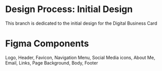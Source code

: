 # Design Process: Initial Design
This branch is dedicated to the initial design for the Digital Business Card
# Figma Components
Logo,
Header,
Favicon,
Navigation Menu,
Social Media icons,
About Me,
Email,
Links,
Page Background,
Body,
Footer
